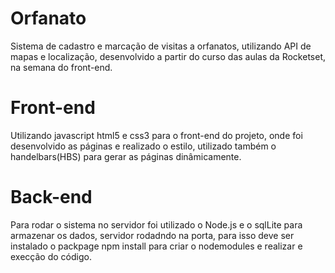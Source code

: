 # Orfanato
Sistema de cadastro e marcação de visitas a orfanatos, utilizando API de mapas e localização, desenvolvido a partir do curso das aulas da Rocketset, na semana do front-end.

# Front-end
Utilizando javascript html5 e css3 para o front-end do projeto, onde foi desenvolvido as páginas e realizado o estilo, utilizado também o handelbars(HBS) para gerar as páginas dinâmicamente.

# Back-end
Para rodar o sistema no servidor foi utilizado o Node.js e o sqlLite para armazenar os dados, servidor rodadndo na porta, para isso deve ser instalado o packpage npm install para criar o nodemodules e realizar e execção do código.

